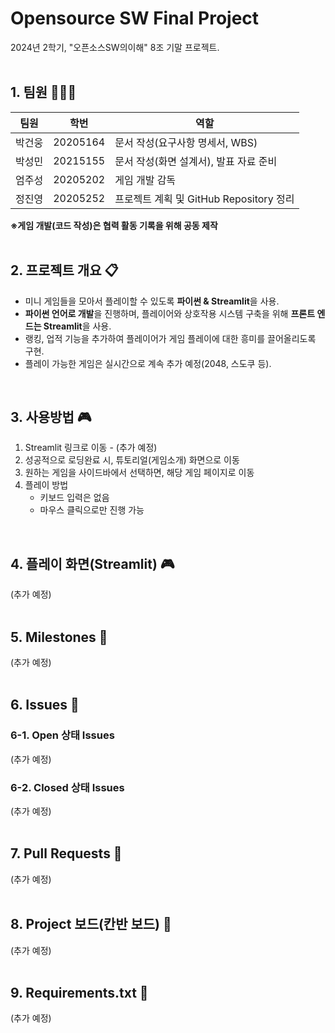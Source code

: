 # Opensource SW Final Project
2024년 2학기, "오픈소스SW의이해" 8조 기말 프로젝트.
<br><br>



## 1. 팀원 🧑‍🤝‍🧑
팀원 | 학번 | 역할
---- | ---- | ----
박건웅 | 20205164 | 문서 작성(요구사항 명세서, WBS)
박성민 | 20215155 | 문서 작성(화면 설계서), 발표 자료 준비
엄주성 | 20205202 | 게임 개발 감독
정진영 | 20205252 | 프로젝트 계획 및 GitHub Repository 정리

**※게임 개발(코드 작성)은 협력 활동 기록을 위해 공동 제작**
<br><br>



## 2. 프로젝트 개요 📋
- 미니 게임들을 모아서 플레이할 수 있도록 **파이썬 & Streamlit**을 사용.
- **파이썬 언어로 개발**을 진행하며, 플레이어와 상호작용 시스템 구축을 위해 **프론트 엔드는 Streamlit**을 사용.
- 랭킹, 업적 기능을 추가하여 플레이어가 게임 플레이에 대한 흥미를 끌어올리도록 구현.
- 플레이 가능한 게임은 실시간으로 계속 추가 예정(2048, 스도쿠 등).
<br>



## 3. 사용방법 🎮
1. Streamlit 링크로 이동 - (추가 예정)
2. 성공적으로 로딩완료 시, 튜토리얼(게임소개) 화면으로 이동
3. 원하는 게임을 사이드바에서 선택하면, 해당 게임 페이지로 이동
4. 플레이 방법
    - 키보드 입력은 없음
    - 마우스 클릭으로만 진행 가능
<br>



## 4. 플레이 화면(Streamlit) 🎮
(추가 예정)
<br><br>



## 5. Milestones 🤝
(추가 예정)
<br><br>



## 6. Issues 🤝
### 6-1. Open 상태 Issues
(추가 예정)
### 6-2. Closed 상태 Issues
(추가 예정)
<br><br>



## 7. Pull Requests 🤝
(추가 예정)
<br><br>



## 8. Project 보드(칸반 보드) 🤝
(추가 예정)
<br><br>



## 9. Requirements.txt 📰
(추가 예정)
<br><br>

